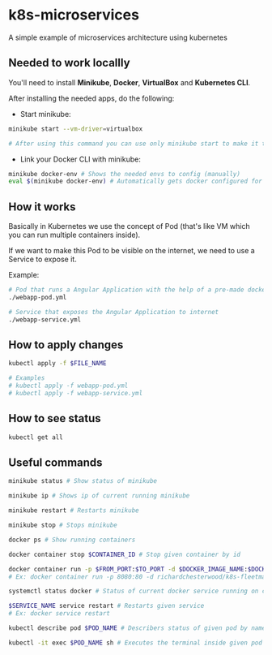 # k8s-microservices
A simple example of microservices architecture using kubernetes

## Needed to work locallly
You'll need to install **Minikube**, **Docker**, **VirtualBox** and **Kubernetes CLI**.

After installing the needed apps, do the following:

- Start minikube:
```sh
minikube start --vm-driver=virtualbox

# After using this command you can use only minikube start to make it to work next time
```

- Link your Docker CLI with minikube:
```sh
minikube docker-env # Shows the needed envs to config (manually)
eval $(minikube docker-env) # Automatically gets docker configured for you 
```

## How it works
Basically in Kubernetes we use the concept of Pod (that's like VM which you can run multiple containers inside).

If we want to make this Pod to be visible on the internet, we need to use a Service to expose it.

Example:
```sh
# Pod that runs a Angular Application with the help of a pre-made docker image
./webapp-pod.yml

# Service that exposes the Angular Application to internet
./webapp-service.yml
```

## How to apply changes
```sh
kubectl apply -f $FILE_NAME

# Examples
# kubectl apply -f webapp-pod.yml
# kubectl apply -f webapp-service.yml
```

## How to see status
```sh
kubectl get all
```

## Useful commands
```sh
minikube status # Show status of minikube

minikube ip # Shows ip of current running minikube

minikube restart # Restarts minikube

minikube stop # Stops minikube

docker ps # Show running containers

docker container stop $CONTAINER_ID # Stop given container by id

docker container run -p $FROM_PORT:$TO_PORT -d $DOCKER_IMAGE_NAME:$DOCKER_IMAGE_RELEASE
# Ex: docker container run -p 8080:80 -d richardchesterwood/k8s-fleetman-webapp-angular:release0-5

systemctl status docker # Status of current docker service running on computer

$SERVICE_NAME service restart # Restarts given service
# Ex: docker service restart

kubectl describe pod $POD_NAME # Describers status of given pod by name

kubectl -it exec $POD_NAME sh # Executes the terminal inside given pod by name
```